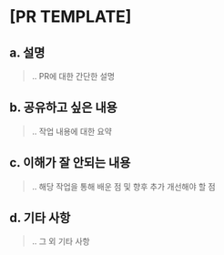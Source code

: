 # [PR TEMPLATE]

## a. 설명
> .. PR에 대한 간단한 설명

## b. 공유하고 싶은 내용
> .. 작업 내용에 대한 요약

## c. 이해가 잘 안되는 내용
> .. 해당 작업을 통해 배운 점 및 향후 추가 개선해야 할 점

## d. 기타 사항
> .. 그 외 기타 사항
